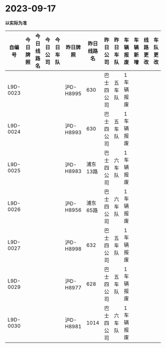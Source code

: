 # 2023-09-17

**以实际为准**

| 自编号      | 今日牌照 | 今日线路名 | 今日公司 | 今日车队 | 昨日牌照     | 昨日线路名 | 昨日公司  | 昨日车队 | 车辆报废  | 车辆新增 | 线路更改 | 车队更改 | 公司更改 | 牌照更改 |
|----------|------|-------|------|------|----------|-------|-------|------|-------|------|------|------|------|------|
| L9D-0023 |      |       |      |      | 沪D-H8995 | 630   | 巴士四公司 | 五车队  | 1车辆报废 |      |      |      |      |      |
| L9D-0024 |      |       |      |      | 沪D-H8993 | 630   | 巴士四公司 | 五车队  | 1车辆报废 |      |      |      |      |      |
| L9D-0025 |      |       |      |      | 沪D-H8983 | 浦东13路 | 巴士四公司 | 六车队  | 1车辆报废 |      |      |      |      |      |
| L9D-0026 |      |       |      |      | 沪D-H8956 | 浦东65路 | 巴士四公司 | 六车队  | 1车辆报废 |      |      |      |      |      |
| L9D-0027 |      |       |      |      | 沪D-H8998 | 632   | 巴士四公司 | 五车队  | 1车辆报废 |      |      |      |      |      |
| L9D-0029 |      |       |      |      | 沪D-H8977 | 628   | 巴士四公司 | 五车队  | 1车辆报废 |      |      |      |      |      |
| L9D-0030 |      |       |      |      | 沪D-H8981 | 1014  | 巴士四公司 | 六车队  | 1车辆报废 |
